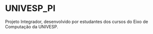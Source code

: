 # UNIVESP_PI
Projeto Integrador, desenvolvido por estudantes dos cursos do Eixo de Computação da UNIVESP.
